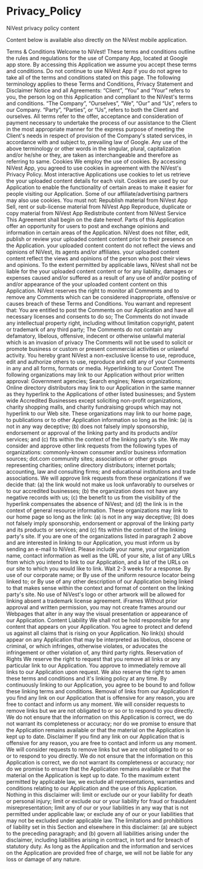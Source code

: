 # Privacy_Policy
NiVest privacy policy content

Content below is available also directly on the NiVest mobile application.



Terms & Conditions
Welcome to NiVest! These terms and conditions outline the rules and regulations for the use of Company App, located at Google app store.
By accessing this Application we assume you accept these terms and conditions. Do not continue to use NiVest App if you do not agree to take all of the terms and conditions stated on this page.
The following terminology applies to these Terms and Conditions, Privacy Statement and Disclaimer Notice and all Agreements: “Client”, “You” and “Your” refers to you, the person log on this Application and compliant to the NiVest's terms and conditions. “The Company”, “Ourselves”, “We”, “Our” and “Us”, refers to our Company. “Party”, “Parties”, or “Us”, refers to both the Client and ourselves. All terms refer to the offer, acceptance and consideration of payment necessary to undertake the process of our assistance to the Client in the most appropriate manner for the express purpose of meeting the Client's needs in respect of provision of the Company's stated services, in accordance with and subject to, prevailing law of Google. Any use of the above terminology or other words in the singular, plural, capitalization and/or he/she or they, are taken as interchangeable and therefore as referring to same.
Cookies
We employ the use of cookies. By accessing NiVest App, you agreed to use cookies in agreement with the NiVest's Privacy Policy.
Most interactive Applications use cookies to let us retrieve the your uploaded content details for each visit. Cookies are used by our Application to enable the functionality of certain areas to make it easier for people visiting our Application. Some of our affiliate/advertising partners may also use cookies.
You must not:
Republish material from NiVest App
Sell, rent or sub-license material from NiVest App
Reproduce, duplicate or copy material from NiVest App
Redistribute content from NiVest Service
This Agreement shall begin on the date hereof.
Parts of this Application offer an opportunity for users to post and exchange opinions and information in certain areas of the Application. NiVest does not filter, edit, publish or review your uploaded content content prior to their presence on the Application. your uploaded content content do not reflect the views and opinions of NiVest, its agents and/or affiliates. your uploaded content content reflect the views and opinions of the person who post their views and opinions. To the extent permitted by applicable laws, NiVest shall not be liable for the your uploaded content content or for any liability, damages or expenses caused and/or suffered as a result of any use of and/or posting of and/or appearance of the your uploaded content content on this Application.
NiVest reserves the right to monitor all Comments and to remove any Comments which can be considered inappropriate, offensive or causes breach of these Terms and Conditions.
You warrant and represent that:
You are entitled to post the Comments on our Application and have all necessary licenses and consents to do so;
The Comments do not invade any intellectual property right, including without limitation copyright, patent or trademark of any third party;
The Comments do not contain any defamatory, libelous, offensive, indecent or otherwise unlawful material which is an invasion of privacy
The Comments will not be used to solicit or promote business or custom or present commercial activities or unlawful activity.
You hereby grant NiVest a non-exclusive license to use, reproduce, edit and authorize others to use, reproduce and edit any of your Comments in any and all forms, formats or media.
Hyperlinking to our Content
The following organizations may link to our Application without prior written approval:
Government agencies;
Search engines;
News organizations;
Online directory distributors may link to our Application in the same manner as they hyperlink to the Applications of other listed businesses; and
System wide Accredited Businesses except soliciting non-profit organizations, charity shopping malls, and charity fundraising groups which may not hyperlink to our Web site.
These organizations may link to our home page, to publications or to other Application information so long as the link: (a) is not in any way deceptive; (b) does not falsely imply sponsorship, endorsement or approval of the linking party and its products and/or services; and (c) fits within the context of the linking party's site.
We may consider and approve other link requests from the following types of organizations:
commonly-known consumer and/or business information sources;
dot.com community sites;
associations or other groups representing charities;
online directory distributors;
internet portals;
accounting, law and consulting firms; and
educational institutions and trade associations.
We will approve link requests from these organizations if we decide that: (a) the link would not make us look unfavorably to ourselves or to our accredited businesses; (b) the organization does not have any negative records with us; (c) the benefit to us from the visibility of the hyperlink compensates the absence of NiVest; and (d) the link is in the context of general resource information.
These organizations may link to our home page so long as the link: (a) is not in any way deceptive; (b) does not falsely imply sponsorship, endorsement or approval of the linking party and its products or services; and (c) fits within the context of the linking party's site.
If you are one of the organizations listed in paragraph 2 above and are interested in linking to our Application, you must inform us by sending an e-mail to NiVest. Please include your name, your organization name, contact information as well as the URL of your site, a list of any URLs from which you intend to link to our Application, and a list of the URLs on our site to which you would like to link. Wait 2-3 weeks for a response.
By use of our corporate name; or
By use of the uniform resource locator being linked to; or
By use of any other description of our Application being linked to that makes sense within the context and format of content on the linking party's site.
No use of NiVest's logo or other artwork will be allowed for linking absent a trademark license agreement.
iFrames
Without prior approval and written permission, you may not create frames around our Webpages that alter in any way the visual presentation or appearance of our Application.
Content Liability
We shall not be hold responsible for any content that appears on your Application. You agree to protect and defend us against all claims that is rising on your Application. No link(s) should appear on any Application that may be interpreted as libelous, obscene or criminal, or which infringes, otherwise violates, or advocates the infringement or other violation of, any third party rights.
Reservation of Rights
We reserve the right to request that you remove all links or any particular link to our Application. You approve to immediately remove all links to our Application upon request. We also reserve the right to amen these terms and conditions and it's linking policy at any time. By continuously linking to our Application, you agree to be bound to and follow these linking terms and conditions.
Removal of links from our Application
If you find any link on our Application that is offensive for any reason, you are free to contact and inform us any moment. We will consider requests to remove links but we are not obligated to or so or to respond to you directly.
We do not ensure that the information on this Application is correct, we do not warrant its completeness or accuracy; nor do we promise to ensure that the Application remains available or that the material on the Application is kept up to date.
Disclaimer
If you find any link on our Application that is offensive for any reason, you are free to contact and inform us any moment. We will consider requests to remove links but we are not obligated to or so or to respond to you directly.
We do not ensure that the information on this Application is correct, we do not warrant its completeness or accuracy; nor do we promise to ensure that the Application remains available or that the material on the Application is kept up to date.
To the maximum extent permitted by applicable law, we exclude all representations, warranties and conditions relating to our Application and the use of this Application. Nothing in this disclaimer will:
limit or exclude our or your liability for death or personal injury;
limit or exclude our or your liability for fraud or fraudulent misrepresentation;
limit any of our or your liabilities in any way that is not permitted under applicable law; or
exclude any of our or your liabilities that may not be excluded under applicable law.
The limitations and prohibitions of liability set in this Section and elsewhere in this disclaimer: (a) are subject to the preceding paragraph; and (b) govern all liabilities arising under the disclaimer, including liabilities arising in contract, in tort and for breach of statutory duty.
As long as the Application and the information and services on the Application are provided free of charge, we will not be liable for any loss or damage of any nature.
